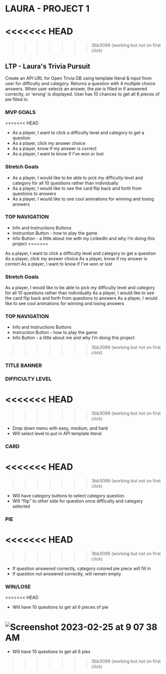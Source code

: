 # LAURA - PROJECT 1
<<<<<<< HEAD
=======

>>>>>>> 3bb3099 (working but not on first click)
## LTP - Laura's Trivia Pursuit

Create an API URL for Open Trivia DB using template literal & input from user for difficulty and category. Returns a question with 4 multiple choice answers. When user selects an answer, the pie is filled in if answered correctly, or ‘wrong’ is displayed. User has 10 chances to get all 6 pieces of pie filled in.

### MVP GOALS
<<<<<<< HEAD
- As a player, I want to click a difficulty level and category to get a question
- As a player, click my answer choice
- As a player, know if my answer is correct
- As a player, I want to know if I've won or lost

### Stretch Goals
- As a player, I would like to be able to pick my difficulty level and category for all 10 questions rather than individually 
- As a player, I would like to see the card flip back and forth from questions to answers
- As a player, I would like to see cool animations for winning and losing answers

### TOP NAVIGATION
- Info and Instructions Buttons
- Instruction Button - how to play the game 
- Info Button - a little about me with my LinkedIn and why I’m doing this project
=======

As a player, I want to click a difficulty level and category to get a question
As a player, click my answer choice
As a player, know if my answer is correct
As a player, I want to know if I've won or lost

### Stretch Goals

As a player, I would like to be able to pick my difficulty level and category for all 10 questions rather than individually
As a player, I would like to see the card flip back and forth from questions to answers
As a player, I would like to see cool animations for winning and losing answers

### TOP NAVIGATION

- Info and Instructions Buttons
- Instruction Button - how to play the game
- Info Button - a little about me and why I’m doing this project
>>>>>>> 3bb3099 (working but not on first click)

### TITLE BANNER

### DIFFICULTY LEVEL
<<<<<<< HEAD
=======

>>>>>>> 3bb3099 (working but not on first click)
- Drop down menu with easy, medium, and hard
- Will select level to put in API template literal

### CARD
<<<<<<< HEAD
=======

>>>>>>> 3bb3099 (working but not on first click)
- Will have category buttons to select category question
- Will “flip” to other side for question once difficulty and category selected

### PIE
<<<<<<< HEAD
=======

>>>>>>> 3bb3099 (working but not on first click)
- If question answered correctly, category colored pie piece will fill in
- If question not answered correctly, will remain empty

### WIN/LOSE
<<<<<<< HEAD
- Will have 10 questions to get all 6 pieces of pie

![Screenshot 2023-02-25 at 9 07 38 AM](https://user-images.githubusercontent.com/119815465/221367273-f63b6b86-2b84-4a63-a939-261d295a14a3.png)
=======

- Will have 10 questions to get all 6 pies
>>>>>>> 3bb3099 (working but not on first click)
